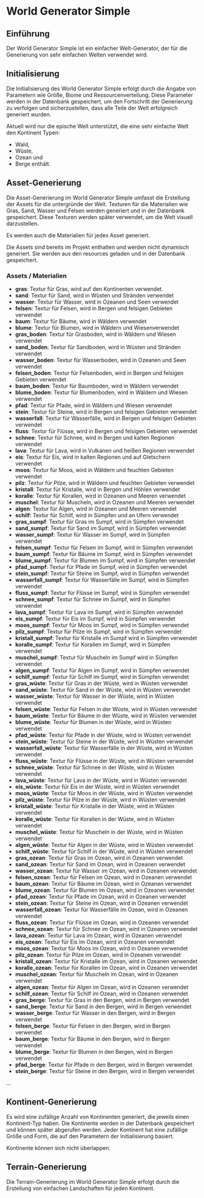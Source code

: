 
# World Generator Simple

## Einführung

Der World Generator Simple ist ein einfacher Welt-Generator, der
für die Generierung von sehr einfachen Welten verwendet wird.

## Initialisierung

Die Initialisierung des World Generator Simple erfolgt durch
die Angabe von Parametern wie Größe, Biome und Ressourcenverteilung.
Diese Parameter werden in der Datenbank gespeichert, um den
Fortschritt der Generierung zu verfolgen und sicherzustellen,
dass alle Teile der Welt erfolgreich generiert wurden.

Aktuell wird nur die epische Welt unterstützt, die eine
sehr einfache Welt den Kontinent Typen:
* Wald, 
* Wüste, 
* Ozean und 
* Berge enthält. 

## Asset-Generierung

Die Asset-Generierung im World Generator Simple umfasst die
Erstellung der Assets für die untergründe der Welt. Texturen
für die Materialien wie Gras, Sand, Wasser und Felsen
werden generiert und in der Datenbank gespeichert. Diese
Texturen werden später verwendet, um die Welt visuell darzustellen.

Es werden auch die Materialien für jedes Asset generiert.

Die Assets sind bereits im Projekt enthalten und werden
nicht dynamisch generiert. Sie werden aus den resources
geladen und in der Datenbank gespeichert.

### Assets / Materialien

* **gras**: Textur für Gras, wird auf den Kontinenten verwendet.
* **sand**: Textur für Sand, wird in Wüsten und Stränden verwendet
* **wasser**: Textur für Wasser, wird in Ozeanen und Seen verwendet
* **felsen**: Textur für Felsen, wird in Bergen und felsigen Gebieten verwendet
* **baum**: Textur für Bäume, wird in Wäldern verwendet
* **blume**: Textur für Blumen, wird in Wäldern und Wiesenverwendet
* **gras_boden**: Textur für Grasboden, wird in Wäldern und Wiesen verwendet
* **sand_boden**: Textur für Sandboden, wird in Wüsten und Stränden verwendet
* **wasser_boden**: Textur für Wasserboden, wird in Ozeanen und Seen verwendet
* **felsen_boden**: Textur für Felsenboden, wird in Bergen und felsigen Gebieten verwendet
* **baum_boden**: Textur für Baumboden, wird in Wäldern verwendet
* **blume_boden**: Textur für Blumenboden, wird in Wäldern und Wiesen
  verwendet
* **pfad**: Textur für Pfade, wird in Wäldern und Wiesen verwendet
* **stein**: Textur für Steine, wird in Bergen und felsigen Gebieten verwendet
* **wasserfall**: Textur für Wasserfälle, wird in Bergen und felsigen
  Gebieten verwendet
* **fluss**: Textur für Flüsse, wird in Bergen und felsigen Gebieten
  verwendet
* **schnee**: Textur für Schnee, wird in Bergen und kalten Regionen
  verwendet
* **lava**: Textur für Lava, wird in Vulkanen und heißen Regionen
  verwendet
* **eis**: Textur für Eis, wird in kalten Regionen und auf Gletschern
  verwendet
* **moos**: Textur für Moos, wird in Wäldern und feuchten Gebieten
  verwendet
* **pilz**: Textur für Pilze, wird in Wäldern und feuchten Gebieten
  verwendet
* **kristall**: Textur für Kristalle, wird in Bergen und Höhlen
  verwendet
* **koralle**: Textur für Korallen, wird in Ozeanen und Meeren
  verwendet
* **muschel**: Textur für Muscheln, wird in Ozeanen und Meeren
  verwendet
* **algen**: Textur für Algen, wird in Ozeanen und Meeren
  verwendet
* **schilf**: Textur für Schilf, wird in Sümpfen und an Ufern
  verwendet
* **gras_sumpf**: Textur für Gras im Sumpf, wird in Sümpfen
  verwendet
* **sand_sumpf**: Textur für Sand im Sumpf, wird in Sümpfen
  verwendet
* **wasser_sumpf**: Textur für Wasser im Sumpf, wird in Sümpfen
  verwendet
* **felsen_sumpf**: Textur für Felsen im Sumpf, wird in Sümpfen
  verwendet
* **baum_sumpf**: Textur für Bäume im Sumpf, wird in Sümpfen
  verwendet
* **blume_sumpf**: Textur für Blumen im Sumpf, wird in Sümpfen
  verwendet
* **pfad_sumpf**: Textur für Pfade im Sumpf, wird in Sümpfen
  verwendet
* **stein_sumpf**: Textur für Steine im Sumpf, wird in Sümpfen
  verwendet
* **wasserfall_sumpf**: Textur für Wasserfälle im Sumpf,
  wird in Sümpfen verwendet
* **fluss_sumpf**: Textur für Flüsse im Sumpf, wird in Sümpfen
  verwendet
* **schnee_sumpf**: Textur für Schnee im Sumpf,
  wird in Sümpfen verwendet
* **lava_sumpf**: Textur für Lava im Sumpf, wird in
  Sümpfen verwendet
* **eis_sumpf**: Textur für Eis im Sumpf, wird in
  Sümpfen verwendet
* **moos_sumpf**: Textur für Moos im Sumpf,
  wird in Sümpfen verwendet
* **pilz_sumpf**: Textur für Pilze im Sumpf,
  wird in Sümpfen verwendet
* **kristall_sumpf**: Textur für Kristalle im Sumpf
  wird in Sümpfen verwendet
* **koralle_sumpf**: Textur für Korallen im Sumpf,
  wird in Sümpfen verwendet
* **muschel_sumpf**: Textur für Muscheln im Sumpf
  wird in Sümpfen verwendet
* **algen_sumpf**: Textur für Algen im Sumpf,
  wird in Sümpfen verwendet
* **schilf_sumpf**: Textur für Schilf im Sumpf,
  wird in Sümpfen verwendet
* **gras_wüste**: Textur für Gras in der Wüste,
  wird in Wüsten verwendet
* **sand_wüste**: Textur für Sand in der Wüste,
  wird in Wüsten verwendet
* **wasser_wüste**: Textur für Wasser in der Wüste,
  wird in Wüsten verwendet
* **felsen_wüste**: Textur für Felsen in der Wüste,
  wird in Wüsten verwendet
* **baum_wüste**: Textur für Bäume in der Wüste,
  wird in Wüsten verwendet
* **blume_wüste**: Textur für Blumen in der Wüste,
  wird in Wüsten verwendet
* **pfad_wüste**: Textur für Pfade in der Wüste,
  wird in Wüsten verwendet
* **stein_wüste**: Textur für Steine in der Wüste,
  wird in Wüsten verwendet
* **wasserfall_wüste**: Textur für Wasserfälle in der Wüste,
  wird in Wüsten verwendet
* **fluss_wüste**: Textur für Flüsse in der Wüste,
  wird in Wüsten verwendet
* **schnee_wüste**: Textur für Schnee in der Wüste,
  wird in Wüsten verwendet
* **lava_wüste**: Textur für Lava in der Wüste,
  wird in Wüsten verwendet
* **eis_wüste**: Textur für Eis in der Wüste,
  wird in Wüsten verwendet
* **moos_wüste**: Textur für Moos in der Wüste,
  wird in Wüsten verwendet
* **pilz_wüste**: Textur für Pilze in der Wüste,
  wird in Wüsten verwendet
* **kristall_wüste**: Textur für Kristalle in der Wüste,
  wird in Wüsten verwendet
* **koralle_wüste**: Textur für Korallen in der Wüste,
  wird in Wüsten verwendet
* **muschel_wüste**: Textur für Muscheln in der Wüste,
  wird in Wüsten verwendet
* **algen_wüste**: Textur für Algen in der Wüste,
  wird in Wüsten verwendet
* **schilf_wüste**: Textur für Schilf in der Wüste,
  wird in Wüsten verwendet
* **gras_ozean**: Textur für Gras im Ozean,
  wird in Ozeanen verwendet
* **sand_ozean**: Textur für Sand im Ozean,
  wird in Ozeanen verwendet
* **wasser_ozean**: Textur für Wasser im Ozean,
  wird in Ozeanen verwendet
* **felsen_ozean**: Textur für Felsen im Ozean,
  wird in Ozeanen verwendet
* **baum_ozean**: Textur für Bäume im Ozean,
  wird in Ozeanen verwendet
* **blume_ozean**: Textur für Blumen im Ozean,
  wird in Ozeanen verwendet
* **pfad_ozean**: Textur für Pfade im Ozean,
  wird in Ozeanen verwendet
* **stein_ozean**: Textur für Steine im Ozean,
  wird in Ozeanen verwendet
* **wasserfall_ozean**: Textur für Wasserfälle im Ozean,
  wird in Ozeanen verwendet
* **fluss_ozean**: Textur für Flüsse im Ozean,
  wird in Ozeanen verwendet
* **schnee_ozean**: Textur für Schnee im Ozean,
  wird in Ozeanen verwendet
* **lava_ozean**: Textur für Lava im Ozean,
  wird in Ozeanen verwendet
* **eis_ozean**: Textur für Eis im Ozean,
  wird in Ozeanen verwendet
* **moos_ozean**: Textur für Moos im Ozean,
  wird in Ozeanen verwendet
* **pilz_ozean**: Textur für Pilze im Ozean,
  wird in Ozeanen verwendet
* **kristall_ozean**: Textur für Kristalle im Ozean,
  wird in Ozeanen verwendet
* **koralle_ozean**: Textur für Korallen im Ozean,
  wird in Ozeanen verwendet
* **muschel_ozean**: Textur für Muscheln im Ozean,
  wird in Ozeanen verwendet
* **algen_ozean**: Textur für Algen im Ozean,
  wird in Ozeanen verwendet
* **schilf_ozean**: Textur für Schilf im Ozean,
  wird in Ozeanen verwendet
* **gras_berge**: Textur für Gras in den Bergen,
  wird in Bergen verwendet
* **sand_berge**: Textur für Sand in den Bergen,
  wird in Bergen verwendet
* **wasser_berge**: Textur für Wasser in den Bergen,
  wird in Bergen verwendet
* **felsen_berge**: Textur für Felsen in den Bergen,
  wird in Bergen verwendet
* **baum_berge**: Textur für Bäume in den Bergen,
  wird in Bergen verwendet
* **blume_berge**: Textur für Blumen in den Bergen,
  wird in Bergen verwendet
* **pfad_berge**: Textur für Pfade in den Bergen,
  wird in Bergen verwendet
* **stein_berge**: Textur für Steine in den Bergen,
  wird in Bergen verwendet

...

## Kontinent-Generierung

Es wird eine zufällige Anzahl von Kontinenten generiert,
die jeweils einen Kontinent-Typ haben. Die Kontinente
werden in der Datenbank gespeichert und können später
abgerufen werden. Jeder Kontinent hat eine zufällige Größe
und Form, die auf den Parametern der Initialisierung basiert.

Kontinente können sich nicht überlappen.

## Terrain-Generierung

Die Terrain-Generierung im World Generator Simple erfolgt
durch die Erstellung von einfachen Landschaften für jeden
Kontinent.


